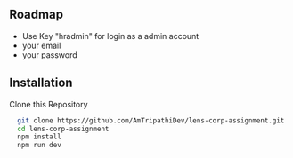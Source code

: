 ## Roadmap

- Use Key "hradmin" for login as a admin account 
- your email
- your password 


## Installation

Clone this Repository

```bash
  git clone https://github.com/AmTripathiDev/lens-corp-assignment.git
  cd lens-corp-assignment
  npm install
  npm run dev
```
    